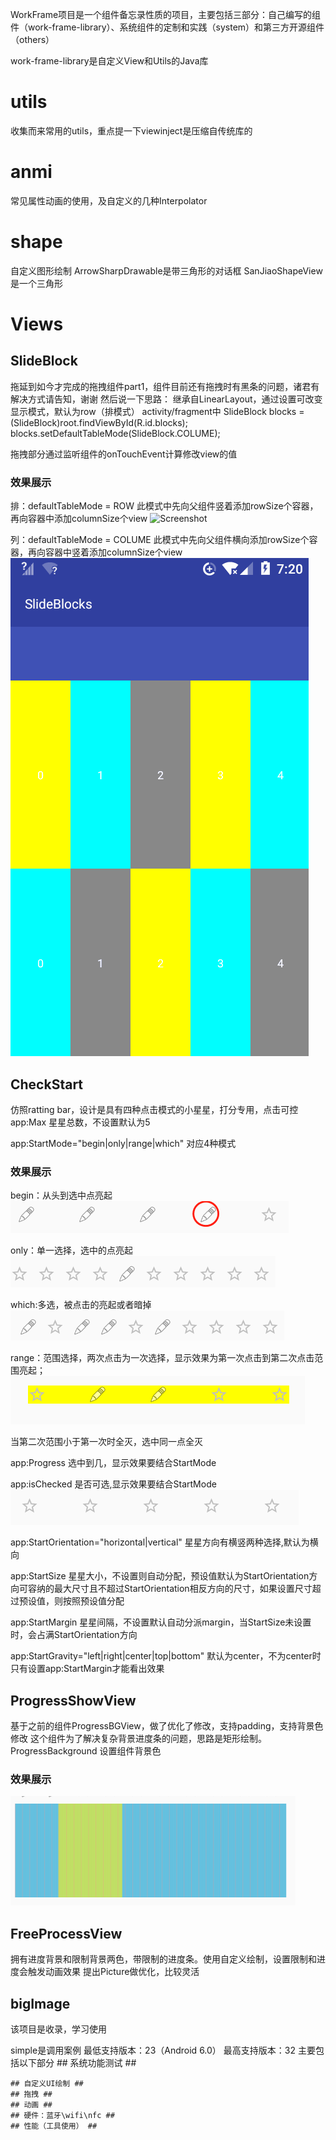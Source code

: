 WorkFrame项目是一个组件备忘录性质的项目，主要包括三部分：自己编写的组件（work-frame-library）、系统组件的定制和实践（system）和第三方开源组件（others）

work-frame-library是自定义View和Utils的Java库

# utils #
收集而来常用的utils，重点提一下viewinject是压缩自传统库的
# anmi #
常见属性动画的使用，及自定义的几种Interpolator
# shape #
自定义图形绘制
	ArrowSharpDrawable是带三角形的对话框
	SanJiaoShapeView是一个三角形
# Views #

## SlideBlock ##
拖延到如今才完成的拖拽组件part1，组件目前还有拖拽时有黑条的问题，诸君有解决方式请告知，谢谢
然后说一下思路：
继承自LinearLayout，通过设置可改变显示模式，默认为row（排模式）
activity/fragment中
SlideBlock blocks = (SlideBlock)root.findViewById(R.id.blocks);
blocks.setDefaultTableMode(SlideBlock.COLUME);

拖拽部分通过监听组件的onTouchEvent计算修改view的值
### 效果展示 ###
排：defaultTableMode = ROW
此模式中先向父组件竖着添加rowSize个容器，再向容器中添加columnSize个view
![Screenshot]( https://raw.githubusercontent.com/summerhotready/WorkFrame/master/images/slideblocks_%E5%88%97.gif )

列：defaultTableMode = COLUME
此模式中先向父组件横向添加rowSize个容器，再向容器中竖着添加columnSize个view
![Screenshot]( https://raw.githubusercontent.com/summerhotready/WorkFrame/master/images/slideblocks_%E6%8E%92.gif )

## CheckStart ##
仿照ratting bar，设计是具有四种点击模式的小星星，打分专用，点击可控
app:Max 星星总数，不设置默认为5

app:StartMode="begin|only|range|which"
对应4种模式
### 效果展示 ###
begin：从头到选中点亮起
![Screenshot]( https://raw.githubusercontent.com/summerhotready/WorkFrame/master/images/CheckStart-2.png)

only：单一选择，选中的点亮起
![Screenshot]( https://raw.githubusercontent.com/summerhotready/WorkFrame/master/images/CheckStart-4.png)

which:多选，被点击的亮起或者暗掉
![Screenshot]( https://raw.githubusercontent.com/summerhotready/WorkFrame/master/images/CheckStart-3.png)

range：范围选择，两次点击为一次选择，显示效果为第一次点击到第二次点击范围亮起；
![Screenshot]( https://raw.githubusercontent.com/summerhotready/WorkFrame/master/images/CheckStart-1.png)

当第二次范围小于第一次时全灭，选中同一点全灭

app:Progress
选中到几，显示效果要结合StartMode

app:isChecked
是否可选,显示效果要结合StartMode
![Screenshot]( https://raw.githubusercontent.com/summerhotready/WorkFrame/master/images/CheckStart-0.png)

app:StartOrientation="horizontal|vertical"
星星方向有横竖两种选择,默认为横向

app:StartSize
星星大小，不设置则自动分配，预设值默认为StartOrientation方向可容纳的最大尺寸且不超过StartOrientation相反方向的尺寸，如果设置尺寸超过预设值，则按照预设值分配

app:StartMargin
星星间隔，不设置默认自动分派margin，当StartSize未设置时，会占满StartOrientation方向

app:StartGravity="left|right|center|top|bottom"
默认为center，不为center时只有设置app:StartMargin才能看出效果

## ProgressShowView ##
基于之前的组件ProgressBGView，做了优化了修改，支持padding，支持背景色修改
这个组件为了解决复杂背景进度条的问题，思路是矩形绘制。
ProgressBackground 设置组件背景色
### 效果展示 ###
![Screenshot]( https://raw.githubusercontent.com/summerhotready/WorkFrame/master/images/ProgressShowView.png)

## FreeProcessView ##
拥有进度背景和限制背景两色，带限制的进度条。使用自定义绘制，设置限制和进度会触发动画效果
提出Picture做优化，比较灵活


## bigImage ##
该项目是收录，学习使用

<!-- simple -->

simple是调用案例
最低支持版本：23（Android 6.0）
最高支持版本：32
主要包括以下部分
	## 系统功能测试		 ##

	## 自定义UI绘制 ##
	## 拖拽 ##
	## 动画 ##
	## 硬件：蓝牙\wifi\nfc ##
	## 性能（工具使用） ##
